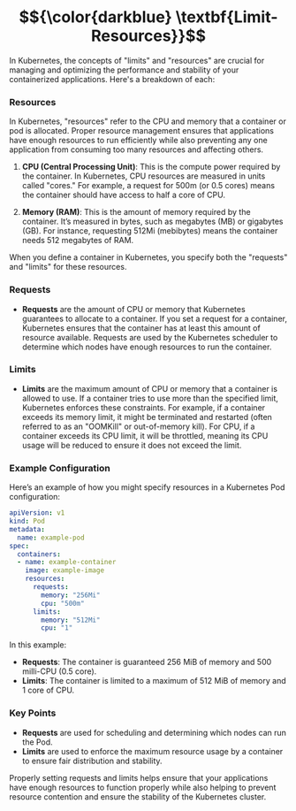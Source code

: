 
# $${\color{darkblue} \textbf{Limit-Resources}}$$   

In Kubernetes, the concepts of "limits" and "resources" are crucial for managing and optimizing the performance and stability of your containerized applications. Here's a breakdown of each:

### Resources

In Kubernetes, "resources" refer to the CPU and memory that a container or pod is allocated. Proper resource management ensures that applications have enough resources to run efficiently while also preventing any one application from consuming too many resources and affecting others.

1. **CPU (Central Processing Unit)**: This is the compute power required by the container. In Kubernetes, CPU resources are measured in units called "cores." For example, a request for 500m (or 0.5 cores) means the container should have access to half a core of CPU.

2. **Memory (RAM)**: This is the amount of memory required by the container. It’s measured in bytes, such as megabytes (MB) or gigabytes (GB). For instance, requesting 512Mi (mebibytes) means the container needs 512 megabytes of RAM.

When you define a container in Kubernetes, you specify both the "requests" and "limits" for these resources.

### Requests

- **Requests** are the amount of CPU or memory that Kubernetes guarantees to allocate to a container. If you set a request for a container, Kubernetes ensures that the container has at least this amount of resource available. Requests are used by the Kubernetes scheduler to determine which nodes have enough resources to run the container.

### Limits

- **Limits** are the maximum amount of CPU or memory that a container is allowed to use. If a container tries to use more than the specified limit, Kubernetes enforces these constraints. For example, if a container exceeds its memory limit, it might be terminated and restarted (often referred to as an "OOMKill" or out-of-memory kill). For CPU, if a container exceeds its CPU limit, it will be throttled, meaning its CPU usage will be reduced to ensure it does not exceed the limit.

### Example Configuration

Here’s an example of how you might specify resources in a Kubernetes Pod configuration:

```yaml
apiVersion: v1
kind: Pod
metadata:
  name: example-pod
spec:
  containers:
  - name: example-container
    image: example-image
    resources:
      requests:
        memory: "256Mi"
        cpu: "500m"
      limits:
        memory: "512Mi"
        cpu: "1"
```

In this example:

- **Requests**: The container is guaranteed 256 MiB of memory and 500 milli-CPU (0.5 core).
- **Limits**: The container is limited to a maximum of 512 MiB of memory and 1 core of CPU.

### Key Points

- **Requests** are used for scheduling and determining which nodes can run the Pod.
- **Limits** are used to enforce the maximum resource usage by a container to ensure fair distribution and stability.

Properly setting requests and limits helps ensure that your applications have enough resources to function properly while also helping to prevent resource contention and ensure the stability of the Kubernetes cluster.
